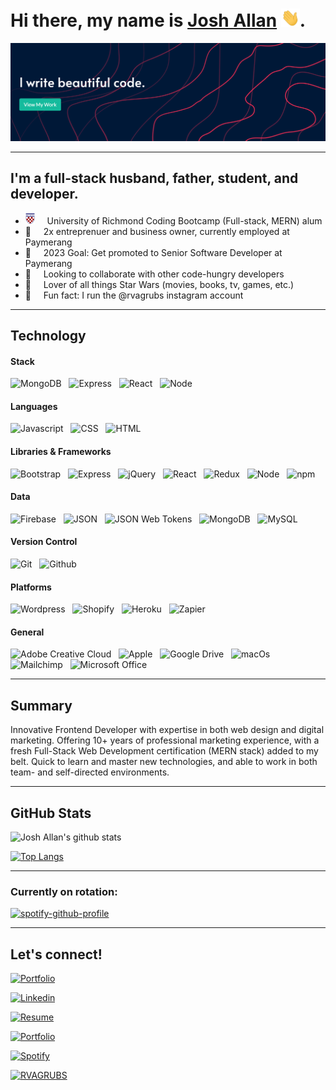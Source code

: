 # Hi there, my name is [Josh Allan][website] <img src="img/wave.gif" width="30px">.

[![Header](img/header.png)](https://joshallan.dev)

---

## I'm a full-stack husband, father, student, and developer.

- <img src="img/uofr.png" width="15px"> &nbsp; &nbsp; University of Richmond Coding Bootcamp (Full-stack, MERN) alum
- 👔 &nbsp; &nbsp; 2x entreprenuer and business owner, currently employed at Paymerang
- 🥅 &nbsp; &nbsp; 2023 Goal: Get promoted to Senior Software Developer at Paymerang
- 👯 &nbsp; &nbsp; Looking to collaborate with other code-hungry developers
- 🎥 &nbsp; &nbsp; Lover of all things Star Wars (movies, books, tv, games, etc.)
- 🍗 &nbsp; &nbsp; Fun fact: I run the @rvagrubs instagram account

---

## Technology

#### Stack

![MongoDB](https://img.shields.io/badge/Data-MongoDB-informational?style=for-the-badge&logo=MongoDB&logoColor=white&color=1ABC9B&labelColor=001837) &nbsp;
![Express](https://img.shields.io/badge/Code-express-informational?style=for-the-badge&logo=express&logoColor=white&color=1ABC9B&labelColor=001837) &nbsp;
![React](https://img.shields.io/badge/Code-React-informational?style=for-the-badge&logo=react&logoColor=white&color=1ABC9B&labelColor=001837) &nbsp;
![Node](https://img.shields.io/badge/Code-Node.js-informational?style=for-the-badge&logo=node.js&logoColor=white&color=1ABC9B&labelColor=001837) &nbsp;

#### Languages

![Javascript](https://img.shields.io/badge/Code-Javascript-informational?style=for-the-badge&logo=javascript&logoColor=white&color=1ABC9B&labelColor=001837) &nbsp;
![CSS](https://img.shields.io/badge/Code-CSS-informational?style=for-the-badge&logo=css3&logoColor=white&color=1ABC9B&labelColor=001837) &nbsp;
![HTML](https://img.shields.io/badge/Code-HTML-informational?style=for-the-badge&logo=html5&logoColor=white&color=1ABC9B&labelColor=001837) &nbsp;

#### Libraries & Frameworks

![Bootstrap](https://img.shields.io/badge/Code-Bootstrap-informational?style=for-the-badge&logo=bootstrap&logoColor=white&color=1ABC9B&labelColor=001837) &nbsp;
![Express](https://img.shields.io/badge/Code-express-informational?style=for-the-badge&logo=express&logoColor=white&color=1ABC9B&labelColor=001837) &nbsp;
![jQuery](https://img.shields.io/badge/Code-jQuery-informational?style=for-the-badge&logo=jquery&logoColor=white&color=1ABC9B&labelColor=001837) &nbsp;
![React](https://img.shields.io/badge/Code-React-informational?style=for-the-badge&logo=react&logoColor=white&color=1ABC9B&labelColor=001837) &nbsp;
![Redux](https://img.shields.io/badge/Code-Redux-informational?style=for-the-badge&logo=redux&logoColor=white&color=1ABC9B&labelColor=001837) &nbsp;
![Node](https://img.shields.io/badge/Code-Node.js-informational?style=for-the-badge&logo=node.js&logoColor=white&color=1ABC9B&labelColor=001837) &nbsp;
![npm](https://img.shields.io/badge/Tech-npm.js-informational?style=for-the-badge&logo=npm.js&logoColor=white&color=1ABC9B&labelColor=001837) &nbsp;

#### Data

![Firebase](https://img.shields.io/badge/Data-Firebase-informational?style=for-the-badge&logo=Firebase&logoColor=white&color=1ABC9B&labelColor=001837) &nbsp;
![JSON](https://img.shields.io/badge/Code-json-informational?style=for-the-badge&logo=json&logoColor=white&color=1ABC9B&labelColor=001837) &nbsp;
![JSON Web Tokens](https://img.shields.io/badge/Code-json_web_tokens-informational?style=for-the-badge&logo=json-web-tokens&logoColor=white&color=1ABC9B&labelColor=001837) &nbsp;
![MongoDB](https://img.shields.io/badge/Data-MongoDB-informational?style=for-the-badge&logo=MongoDB&logoColor=white&color=1ABC9B&labelColor=001837) &nbsp;
![MySQL](https://img.shields.io/badge/Data-MySQL-informational?style=for-the-badge&logo=mysql&logoColor=white&color=1ABC9B&labelColor=001837) &nbsp;

#### Version Control

![Git](https://img.shields.io/badge/Tech-Git-informational?style=for-the-badge&logo=Git&logoColor=white&color=1ABC9B&labelColor=001837) &nbsp;
![Github](https://img.shields.io/badge/Tech-GitHub-informational?style=for-the-badge&logo=GitHub&logoColor=white&color=1ABC9B&labelColor=001837) &nbsp;

#### Platforms

![Wordpress](https://img.shields.io/badge/Tech-Wordpress-informational?style=for-the-badge&logo=wordpress&logoColor=white&color=1ABC9B&labelColor=001837) &nbsp;
![Shopify](https://img.shields.io/badge/Tech-Shopify-informational?style=for-the-badge&logo=Shopify&logoColor=white&color=1ABC9B&labelColor=001837) &nbsp;
![Heroku](https://img.shields.io/badge/Tech-Heroku-informational?style=for-the-badge&logo=Heroku&logoColor=white&color=1ABC9B&labelColor=001837) &nbsp;
![Zapier](https://img.shields.io/badge/Tech-Zapier-informational?style=for-the-badge&logo=Zapier&logoColor=white&color=1ABC9B&labelColor=001837) &nbsp;

#### General

![Adobe Creative Cloud](https://img.shields.io/badge/Tech-adobe_creative_cloud-informational?style=for-the-badge&logo=adobe-creative-cloud&logoColor=white&color=1ABC9B&labelColor=001837) &nbsp;
![Apple](https://img.shields.io/badge/Tech-apple-informational?style=for-the-badge&logo=apple&logoColor=white&color=1ABC9B&labelColor=001837) &nbsp;
![Google Drive](https://img.shields.io/badge/Tech-Google_Drive-informational?style=for-the-badge&logo=google-drive&logoColor=white&color=1ABC9B&labelColor=001837) &nbsp;
![macOs](https://img.shields.io/badge/Tech-macOS-informational?style=for-the-badge&logo=macOS&logoColor=white&color=1ABC9B&labelColor=001837) &nbsp;
![Mailchimp](https://img.shields.io/badge/Tech-Mailchimp-informational?style=for-the-badge&logo=Mailchimp&logoColor=white&color=1ABC9B&labelColor=001837) &nbsp;
![Microsoft Office](https://img.shields.io/badge/Tech-Microsoft_office-informational?style=for-the-badge&logo=microsoft-office&logoColor=white&color=1ABC9B&labelColor=001837) &nbsp;

---

## Summary

Innovative Frontend Developer with expertise in both web design and digital marketing. Offering 10+ years of professional marketing experience, with a fresh Full-Stack Web Development certification (MERN stack) added to my belt. Quick to learn and master new technologies, and able to work in both team- and self-directed environments.

---

## GitHub Stats

![Josh Allan's github stats](https://github-readme-stats.vercel.app/api?username=jallan07&show_icons=true&title_color=ffffff&icon_color=00ba9d&text_color=ffffff&bg_color=001837&hide_border=true)

[![Top Langs](https://github-readme-stats.vercel.app/api/top-langs/?username=jallan07&langs_count=10&card_width=495&title_color=ffffff&icon_color=00ba9d&text_color=ffffff&bg_color=001837&hide_border=true)](https://github.com/anuraghazra/github-readme-stats)

---

### Currently on rotation:

[![spotify-github-profile](https://spotify-github-profile.vercel.app/api/view?uid=12484067&cover_image=true&theme=novatorem)](https://spotify-github-profile.vercel.app/api/view?uid=12484067&redirect=true)

---

## Let's connect!

[![Portfolio](https://img.shields.io/badge/portfolio-joshallan.dev-informational?style=for-the-badge&logo=react&logoColor=white&color=1ABC9B&labelColor=001837)](https://joshallan.dev/)

[![Linkedin](https://img.shields.io/badge/Linkedin-joshuamallan-informational?style=for-the-badge&logo=linkedin&logoColor=white&color=1ABC9B&labelColor=001837)](https://www.linkedin.com/in/joshuamallan/)

[![Resume](https://img.shields.io/badge/Resume-joshuamallan-informational?style=for-the-badge&logo=google-drive&logoColor=white&color=1ABC9B&labelColor=001837)](https://drive.google.com/file/d/1S4_u5BLspZWVqAkhJdZBl2cTXRRApXUr/view?usp=sharing)

[![Portfolio](https://img.shields.io/badge/Email-allan.josh07@gmail.com-informational?style=for-the-badge&logo=gmail&logoColor=white&color=1ABC9B&labelColor=001837)](mailto:allan.josh07@gmail.com)

[![Spotify](https://img.shields.io/badge/spotify-Josh_Allan-informational?style=for-the-badge&logo=spotify&logoColor=white&color=1ABC9B&labelColor=001837)](https://open.spotify.com/user/12484067?si=xhMwjlhjTlKNUCmltYAKWA)

[![RVAGRUBS](https://img.shields.io/badge/Instagram-RVAGRUBS-informational?style=for-the-badge&logo=instagram&logoColor=white&color=1ABC9B&labelColor=001837)](https://www.instagram.com/rvagrubs)

<br />

<br />

[website]: https://joshallan.dev/
[linkedin]: https://www.linkedin.com/in/joshuamallan/
[email]: mailto:allan.josh07@gmail.com
